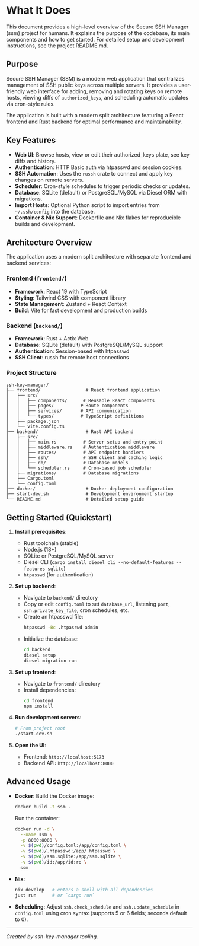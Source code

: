 # What It Does

This document provides a high-level overview of the Secure SSH Manager (ssm)
project for humans. It explains the purpose of the codebase, its main
components and how to get started. For detailed setup and development
instructions, see the project README.md.

## Purpose

Secure SSH Manager (SSM) is a modern web application that centralizes
management of SSH public keys across multiple servers. It provides a
user-friendly web interface for adding, removing and rotating keys on
remote hosts, viewing diffs of `authorized_keys`, and scheduling automatic
updates via cron-style rules.

The application is built with a modern split architecture featuring a
React frontend and Rust backend for optimal performance and maintainability.

## Key Features

- **Web UI**: Browse hosts, view or edit their authorized_keys plate,
  see key diffs and history.
- **Authentication**: HTTP Basic auth via htpasswd and session cookies.
- **SSH Automation**: Uses the `russh` crate to connect and apply key changes
  on remote servers.
- **Scheduler**: Cron-style schedules to trigger periodic checks or updates.
- **Database**: SQLite (default) or PostgreSQL/MySQL via Diesel ORM with
  migrations.
- **Import Hosts**: Optional Python script to import entries from
  `~/.ssh/config` into the database.
- **Container & Nix Support**: Dockerfile and Nix flakes for reproducible
  builds and development.

## Architecture Overview

The application uses a modern split architecture with separate frontend and backend services:

### Frontend (`frontend/`)
- **Framework**: React 19 with TypeScript
- **Styling**: Tailwind CSS with component library
- **State Management**: Zustand + React Context
- **Build**: Vite for fast development and production builds

### Backend (`backend/`)
- **Framework**: Rust + Actix Web
- **Database**: SQLite (default) with PostgreSQL/MySQL support
- **Authentication**: Session-based with htpasswd
- **SSH Client**: russh for remote host connections

### Project Structure
```text
ssh-key-manager/
├── frontend/                 # React frontend application
│   ├── src/
│   │   ├── components/      # Reusable React components
│   │   ├── pages/          # Route components
│   │   ├── services/       # API communication
│   │   └── types/          # TypeScript definitions
│   ├── package.json
│   └── vite.config.ts
├── backend/                  # Rust API backend
│   ├── src/
│   │   ├── main.rs          # Server setup and entry point
│   │   ├── middleware.rs    # Authentication middleware
│   │   ├── routes/          # API endpoint handlers
│   │   ├── ssh/             # SSH client and caching logic
│   │   ├── db/              # Database models
│   │   └── scheduler.rs     # Cron-based job scheduler
│   ├── migrations/          # Database migrations
│   ├── Cargo.toml
│   └── config.toml
├── docker/                   # Docker deployment configuration
├── start-dev.sh              # Development environment startup
└── README.md                 # Detailed setup guide
```

## Getting Started (Quickstart)

1. **Install prerequisites**:
   - Rust toolchain (stable)
   - Node.js (18+)
   - SQLite or PostgreSQL/MySQL server
   - Diesel CLI (`cargo install diesel_cli --no-default-features --features sqlite`)
   - `htpasswd` (for authentication)

2. **Set up backend**:
   - Navigate to `backend/` directory
   - Copy or edit `config.toml` to set `database_url`, listening `port`,
     `ssh.private_key_file`, cron schedules, etc.
   - Create an htpasswd file:
     ```sh
     htpasswd -Bc .htpasswd admin
     ```
   - Initialize the database:
     ```sh
     cd backend
     diesel setup
     diesel migration run
     ```

3. **Set up frontend**:
   - Navigate to `frontend/` directory
   - Install dependencies:
     ```sh
     cd frontend
     npm install
     ```

4. **Run development servers**:
   ```sh
   # From project root
   ./start-dev.sh
   ```

5. **Open the UI**:
   - Frontend: `http://localhost:5173`
   - Backend API: `http://localhost:8000`

## Advanced Usage

- **Docker**:
  Build the Docker image:
  ```sh
  docker build -t ssm .
  ```

  Run the container:
  ```sh
  docker run -d \
    --name ssm \
    -p 8080:8080 \
    -v $(pwd)/config.toml:/app/config.toml \
    -v $(pwd)/.htpasswd:/app/.htpasswd \
    -v $(pwd)/ssm.sqlite:/app/ssm.sqlite \
    -v $(pwd)/id:/app/id:ro \
    ssm
  ```

- **Nix**:
  ```sh
  nix develop   # enters a shell with all dependencies
  just run      # or `cargo run`
  ```

- **Scheduling**:
  Adjust `ssh.check_schedule` and `ssh.update_schedule` in `config.toml`
  using cron syntax (supports 5 or 6 fields; seconds default to 0).

---

*Created by ssh-key-manager tooling.*